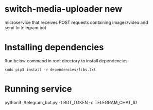 # switch-media-uploader new
microservice that receives POST requests containing images/video and send to telegram bot

# Installing dependencies

Run below command in root directory to install dependencies:

`sudo pip3 install -r dependencies/libs.txt`

# Running service

python3 ./telegram_bot.py -t BOT_TOKEN -c TELEGRAM_CHAT_ID


